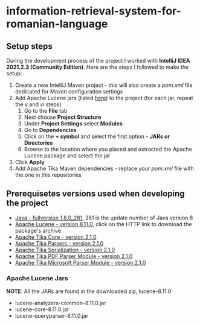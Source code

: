 # information-retrieval-system-for-romanian-language


## Setup steps
During the development process of the project I worked with <b>IntelliJ IDEA 2021.2.3 (Community Edition)</b>.
Here are the steps I followed to make the setup:
1. Create a new IntelliJ Maven project - this will also create a *pom.xml* file dedicated for Maven configuration settings
2. Add Apache Lucene jars (listed [here](#apache-lucene-jars)) to the project (for each jar, repeat the *v* and *vi* steps)
    1. Go to the <b>File</b> tab
    2. Next choose <b>Project Structure</b>
    3. Under <b>Project Settings</b> select <b>Modules</b>
    4. Go to <b>Dependencies</b>
    5. Click on the <b>+ symbol</b> and select the first option - <b>JARs or Directories</b>
    6. Browse to the location where you placed and extracted the Apache Lucene package and select the jar
3. Click <b>Apply</b>
4. Add Apache Tika Maven dependencies - replace your *pom.xml* file with the one in this repositories

## Prerequisetes versions used when developing the project
* [Java - fullversion 1.8.0_281](https://www.oracle.com/java/technologies/javase/javase8u211-later-archive-downloads.html), 281 is the update number of Java version 8
* [Apache Lucene - version 8.11.0](https://www.apache.org/dyn/closer.lua/lucene/java/8.11.0/lucene-8.11.0.zip), click on the HTTP link to download the package's archive
* [Apache Tika Core - version 2.1.0](https://mvnrepository.com/artifact/org.apache.tika/tika-core/2.1.0)
* [Apache Tika Parsers - version 2.1.0](https://mvnrepository.com/artifact/org.apache.tika/tika-parsers/2.1.0)
* [Apache Tika Serialization - version 2.1.0](https://mvnrepository.com/artifact/org.apache.tika/tika-serialization/2.1.0)
* [Apache Tika PDF Parser Module - version 2.1.0](https://mvnrepository.com/artifact/org.apache.tika/tika-parser-pdf-module/2.1.0)
* [Apache Tika Microsoft Parser Module - version 2.1.0](https://mvnrepository.com/artifact/org.apache.tika/tika-parser-microsoft-module/2.1.0)

### Apache Lucene Jars
**NOTE**: All the JARs are found in the downloaded zip, lucene-8.11.0
* lucene-analyzers-common-8.11.0.jar
* lucene-core-8.11.0.jar
* lucene-queryparser-8.11.0.jar
